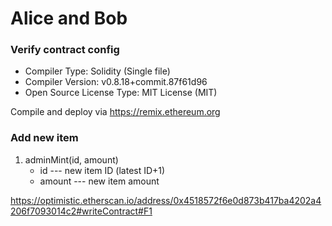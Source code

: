 # Alice and Bob

### Verify contract config
* Compiler Type: Solidity (Single file)
* Compiler Version: v0.8.18+commit.87f61d96
* Open Source License Type: MIT License (MIT)

Compile and deploy via https://remix.ethereum.org

### Add new item

1. adminMint(id, amount)
   * id --- new item ID (latest ID+1)
   * amount --- new item amount

https://optimistic.etherscan.io/address/0x4518572f6e0d873b417ba4202a4206f7093014c2#writeContract#F1 
